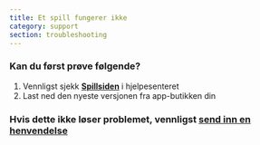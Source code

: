 ```yaml
---
title: Et spill fungerer ikke
category: support 
section: troubleshooting
---
```

### Kan du først prøve følgende?


1. Vennligst sjekk **[Spillsiden](https://help.studycat.com/hc/en-us/categories/34781881763353-Gameplay)** i hjelpesenteret
2. Last ned den nyeste versjonen fra app-butikken din


### Hvis dette ikke løser problemet, vennligst [send inn en henvendelse](https://help.studycat.com/hc/en-gb/requests/new)